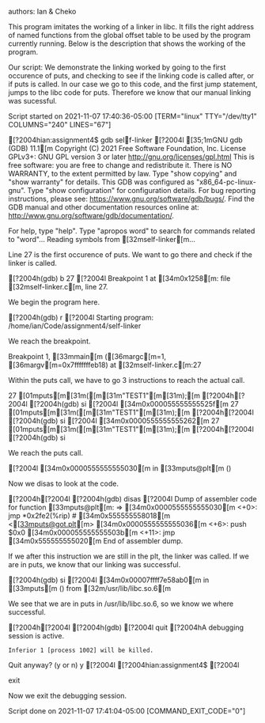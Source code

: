 authors: Ian & Cheko

This program imitates the working of a linker in libc.
It fills the right address of named functions from the 
global offset table to be used by the program currently running.
Below is the description that shows the working of the program.

Our script:
We demonstrate the linking worked by going to the first occurence of puts,
and checking to see if the linking code is called after, or if puts is called.
In our case we go to this code, and the first jump statement, jumps to
the libc code for puts. Therefore we know that our manual linking was sucessful.

Script started on 2021-11-07 17:40:36-05:00 [TERM="linux" TTY="/dev/tty1" COLUMNS="240" LINES="67"]

[?2004hian:assignment4$ gdb self-linker
[?2004l
[35;1mGNU gdb (GDB) 11.1[m
Copyright (C) 2021 Free Software Foundation, Inc.
License GPLv3+: GNU GPL version 3 or later <http://gnu.org/licenses/gpl.html>
This is free software: you are free to change and redistribute it.
There is NO WARRANTY, to the extent permitted by law.
Type "show copying" and "show warranty" for details.
This GDB was configured as "x86_64-pc-linux-gnu".
Type "show configuration" for configuration details.
For bug reporting instructions, please see:
<https://www.gnu.org/software/gdb/bugs/>.
Find the GDB manual and other documentation resources online at:
    <http://www.gnu.org/software/gdb/documentation/>.

For help, type "help".
Type "apropos word" to search for commands related to "word"...
Reading symbols from [32mself-linker[m...

Line 27 is the first occurence of puts.
We want to go there and check if the linker is called.

[?2004h(gdb) b 27
[?2004l
Breakpoint 1 at [34m0x1258[m: file [32mself-linker.c[m, line 27.

We begin the program here.

[?2004h(gdb) r
[?2004l
Starting program: /home/ian/Code/assignment4/self-linker 



We reach the breakpoint.

Breakpoint 1, [33mmain[m ([36margc[m=1, [36margv[m=0x7fffffffeb18) at [32mself-linker.c[m:27

Within the puts call, we have to go 3 instructions to reach the actual call.

27		[01mputs[m[31m([m[31m"TEST1"[m[31m);[m
[?2004h[?2004l
[?2004h(gdb) si
[?2004l
[34m0x000055555555525f[m	27		[01mputs[m[31m([m[31m"TEST1"[m[31m);[m
[?2004h[?2004l
[?2004h(gdb) si
[?2004l
[34m0x0000555555555262[m	27		[01mputs[m[31m([m[31m"TEST1"[m[31m);[m
[?2004h[?2004l
[?2004h(gdb) si

We reach the puts call.

[?2004l
[34m0x0000555555555030[m in [33mputs@plt[m ()

Now we disas to look at the code.

[?2004h[?2004l
[?2004h(gdb) disas
[?2004l
Dump of assembler code for function [33mputs@plt[m:
=> [34m0x0000555555555030[m <+0>:	jmp    *0x2fe2(%rip)        # [34m0x555555558018[m <[33mputs@got.plt[m>
   [34m0x0000555555555036[m <+6>:	push   $0x0
   [34m0x000055555555503b[m <+11>:	jmp    [34m0x555555555020[m
End of assembler dump.

If we after this instruction we are still in the plt, the linker was called.
If we are in puts, we know that our linking was successful.

[?2004h(gdb) si
[?2004l
[34m0x00007ffff7e58ab0[m in [33mputs[m () from [32m/usr/lib/libc.so.6[m

We see that we are in puts in /usr/lib/libc.so.6, so we know we where successful.

[?2004h[?2004l
[?2004h(gdb) [?2004l
quit
[?2004hA debugging session is active.

	Inferior 1 [process 1002] will be killed.

Quit anyway? (y or n) y
[?2004l
[?2004hian:assignment4$ [?2004l

exit

Now we exit the debugging session.

Script done on 2021-11-07 17:41:04-05:00 [COMMAND_EXIT_CODE="0"]
